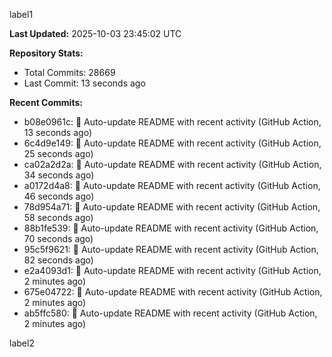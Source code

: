 
label1 
<!-- ACTIVITY_START -->
**Last Updated:** 2025-10-03 23:45:02 UTC

**Repository Stats:**
- Total Commits: 28669
- Last Commit: 13 seconds ago

**Recent Commits:**
- b08e0961c: 🤖 Auto-update README with recent activity (GitHub Action, 13 seconds ago)
- 6c4d9e149: 🤖 Auto-update README with recent activity (GitHub Action, 25 seconds ago)
- ca02a2d2a: 🤖 Auto-update README with recent activity (GitHub Action, 34 seconds ago)
- a0172d4a8: 🤖 Auto-update README with recent activity (GitHub Action, 46 seconds ago)
- 78d954a71: 🤖 Auto-update README with recent activity (GitHub Action, 58 seconds ago)
- 88b1fe539: 🤖 Auto-update README with recent activity (GitHub Action, 70 seconds ago)
- 95c5f9621: 🤖 Auto-update README with recent activity (GitHub Action, 82 seconds ago)
- e2a4093d1: 🤖 Auto-update README with recent activity (GitHub Action, 2 minutes ago)
- 675e04722: 🤖 Auto-update README with recent activity (GitHub Action, 2 minutes ago)
- ab5ffc580: 🤖 Auto-update README with recent activity (GitHub Action, 2 minutes ago)
<!-- ACTIVITY_END -->

label2
